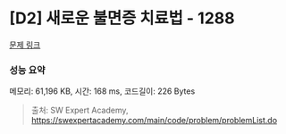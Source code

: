 # [D2] 새로운 불면증 치료법 - 1288 

[문제 링크](https://swexpertacademy.com/main/code/problem/problemDetail.do?contestProbId=AV18_yw6I9MCFAZN) 

### 성능 요약

메모리: 61,196 KB, 시간: 168 ms, 코드길이: 226 Bytes



> 출처: SW Expert Academy, https://swexpertacademy.com/main/code/problem/problemList.do